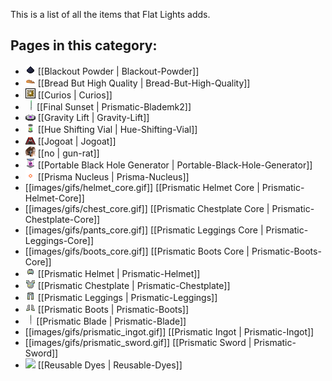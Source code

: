 This is a list of all the items that Flat Lights adds.

## Pages in this category:
- ![](https://github.com/Syi-I/FlatLights/blob/gear_beta/src/main/resources/assets/flatlights/textures/item/blackout_powder.png) [[Blackout Powder | Blackout-Powder]]
- <img src="https://github.com/Syi-I/FlatLights/blob/gear_beta/src/main/resources/assets/flatlights/textures/item/bread_but_high_quality.png" width="16" alt=""/> [[Bread But High Quality | Bread-But-High-Quality]]
- <img src="images/icons/curio.png" width="16" alt=""/> [[Curios | Curios]]
- ![]() ![]() <img src="images/gifs/prismatic_blademk2.gif" height="16" alt=""/> ![]() [[Final Sunset | Prismatic-Blademk2]]
- <img src="images/misc/gravity_lift.png" width="16" alt=""/> [[Gravity Lift | Gravity-Lift]]
- <img src="images/gifs/hue_shifting_vial.gif" width="16" alt=""/> [[Hue Shifting Vial | Hue-Shifting-Vial]]
- <img src="https://github.com/Syi-I/FlatLights/blob/gear_beta/src/main/resources/assets/flatlights/textures/item/jogoat.png" width="16" alt=""/> [[Jogoat | Jogoat]]
- <img src="https://github.com/Syi-I/FlatLights/blob/gear_beta/src/main/resources/assets/flatlights/textures/item/gun_rat.png" width="16" alt=""/> [[no | gun-rat]]
- <img src="images/gifs/portable_blackhole.gif" width="16" alt=""/> [[Portable Black Hole Generator | Portable-Black-Hole-Generator]]
- <img src="images/gifs/prisma_nucleus.gif" width="16" alt=""/> [[Prisma Nucleus | Prisma-Nucleus]]
- [[images/gifs/helmet_core.gif]] [[Prismatic Helmet Core | Prismatic-Helmet-Core]]
- [[images/gifs/chest_core.gif]] [[Prismatic Chestplate Core | Prismatic-Chestplate-Core]]
- [[images/gifs/pants_core.gif]] [[Prismatic Leggings Core | Prismatic-Leggings-Core]]
- [[images/gifs/boots_core.gif]] [[Prismatic Boots Core | Prismatic-Boots-Core]]
- ![](https://github.com/Syi-I/FlatLights/blob/gear_beta/src/main/resources/assets/flatlights/textures/item/prismatic_helmet.png) [[Prismatic Helmet | Prismatic-Helmet]]
- ![](https://github.com/Syi-I/FlatLights/blob/gear_beta/src/main/resources/assets/flatlights/textures/item/prismatic_chestplate.png) [[Prismatic Chestplate | Prismatic-Chestplate]]
- ![](https://github.com/Syi-I/FlatLights/blob/gear_beta/src/main/resources/assets/flatlights/textures/item/prismatic_leggings.png) [[Prismatic Leggings | Prismatic-Leggings]]
- ![](https://github.com/Syi-I/FlatLights/blob/gear_beta/src/main/resources/assets/flatlights/textures/item/prismatic_boots.png) [[Prismatic Boots | Prismatic-Boots]]
- ![]() ![]() <img src="images/gifs/prismatic_blade.gif" height="16" alt=""/> ![]() [[Prismatic Blade | Prismatic-Blade]]
- [[images/gifs/prismatic_ingot.gif]] [[Prismatic Ingot | Prismatic-Ingot]]
- [[images/gifs/prismatic_sword.gif]] [[Prismatic Sword | Prismatic-Sword]]
- ![](https://github.com/Electroblob77/Wizardry/blob/1.12.2/src/main/resources/assets/ebwizardry/textures/blocks/arcane_workbench_top.png) [[Reusable Dyes | Reusable-Dyes]]
